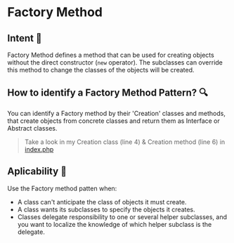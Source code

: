 # Factory Method

## Intent :dart:

Factory Method defines a method that can be used for creating objects without the direct constructor
(```new``` operator). The subclasses can override this method to change the classes of the objects 
will be created.

## How to identify a Factory Method Pattern? :mag:

You can identify a Factory method by their 'Creation' classes and methods, that create objects from concrete classes and return them as Interface or Abstract classes.

> Take a look in my Creation class (line 4) & Creation method (line 6) in [index.php](index.php) 

## Aplicability :memo:

Use the Factory method patten when:

* A class can't anticipate the class of objects it must create.
* A class wants its subclasses to specify the objects it creates.
* Classes delegate responsibility to one or several helper subclasses, and you want to localize the knowledge of which helper subclass is the delegate.
